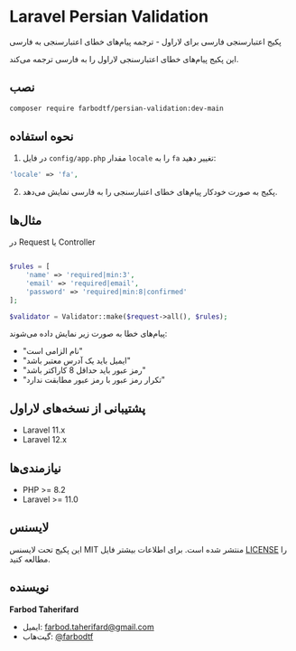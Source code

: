 # Laravel Persian Validation

پکیج اعتبارسنجی فارسی برای لاراول - ترجمه پیام‌های خطای اعتبارسنجی به فارسی


این پکیج پیام‌های خطای اعتبارسنجی لاراول را به فارسی ترجمه می‌کند.

## نصب

```bash
composer require farbodtf/persian-validation:dev-main
```

## نحوه استفاده

1. در فایل `config/app.php` مقدار `locale` را به `fa` تغییر دهید:

```php
'locale' => 'fa',
```

2. پکیج به صورت خودکار پیام‌های خطای اعتبارسنجی را به فارسی نمایش می‌دهد.

## مثال‌ها
در Request یا Controller

```php

$rules = [
    'name' => 'required|min:3',
    'email' => 'required|email',
    'password' => 'required|min:8|confirmed'
];

$validator = Validator::make($request->all(), $rules);
```

پیام‌های خطا به صورت زیر نمایش داده می‌شوند:
- "نام الزامی است"
- "ایمیل باید یک آدرس معتبر باشد"
- "رمز عبور باید حداقل 8 کاراکتر باشد"
- "تکرار رمز عبور با رمز عبور مطابقت ندارد"

## پشتیبانی از نسخه‌های لاراول

- Laravel 11.x
- Laravel 12.x

## نیازمندی‌ها

- PHP >= 8.2
- Laravel >= 11.0

## لایسنس

این پکیج تحت لایسنس MIT منتشر شده است. برای اطلاعات بیشتر فایل [LICENSE](LICENSE) را مطالعه کنید.


## نویسنده

**Farbod Taherifard**
- ایمیل: farbod.taherifard@gmail.com
- گیت‌هاب: [@farbodtf](https://github.com/farbodtf)
